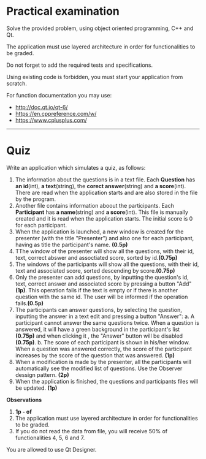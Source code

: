# Practical examination

Solve the provided problem, using object oriented programming, C++ and Qt.

The application must use layered architecture in order for functionalities to be graded.

Do not forget to add the required tests and specifications.

Using existing code is forbidden, you must start your application from scratch.

For function documentation you may use:
- http://doc.qt.io/qt-6/
- https://en.cppreference.com/w/
- https://www.cplusplus.com/


---

# Quiz

Write an application which simulates a quiz, as follows:
1. The information about the questions is in a text file. Each **Question** has **an id**(int), **a text**(string), the **corect answer**(string) and **a score**(int). There are read when the application starts and are also stored in the file by the program.
2. Another file contains information aboout the participants. Each **Participant** has **a name**(string) and **a score**(int). This file is manually created and it is read when the application starts. The initial score is 0 for each participant.
3. When the application is launched, a new window is created for the presenter (with the title "Presenter") and also one for each participant, having as title the participant's name. **(0.5p)**
4. TThe window of the presenter will show all the questions, with their id, text, correct abswer and assoctiated score, sorted by id.**(0.75p)**
5. The windows of the participants will show all the questions, with their id, text and associated score, sorted descending by score.**(0.75p)**
6. Only the presenter can add questions, by inputting the question's id, text, correct answer and associated score by pressing a button "Add" **(1p)**. This operation fails if the text is empty or if there is another question with the same id. The user will be informed if the operation fails.**(0.5p)**
7. The participants can answer questions, by selecting the question, inputting the answer in a text edit and pressing a button "Answer":
    a. A participant cannot answer the same questions twice. When a question is answered, it will have a green background in the participant's list **(0.75p)** and when clicking it , the "Answer" button will be disabled **(0.75p)**.
    b. The score of each participant is shown in his/her window. When a question was answered correctly, the score of the participant increases by the score of the question that was answered. **(1p)**
8. When a modification is made by the presenter, all the participants will automatically see the modified list of questions. Use the Observer dessign pattern. **(2p)**
9. When the application is finished, the questions and participants files will be updated. **(1p)**

**Observations**
1. **1p - of**
2. The application must use layered architecture in order for functionalities to be graded.
3. If you do not read the data from file, you will receive 50% of functionalities 4, 5, 6 and 7.

You are allowed to use Qt Designer.